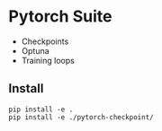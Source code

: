 # Pytorch Suite

* Checkpoints
* Optuna
* Training loops


## Install

```
pip install -e .
pip install -e ./pytorch-checkpoint/
```